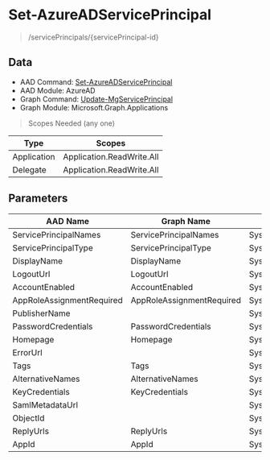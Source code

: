 # Set-AzureADServicePrincipal

> /servicePrincipals/{servicePrincipal-id}

## Data

+ AAD Command: [Set-AzureADServicePrincipal](https://docs.microsoft.com/en-us/powershell/module/AzureAD/Set-AzureADServicePrincipal)
+ AAD Module: AzureAD
+ Graph Command: [Update-MgServicePrincipal](https://docs.microsoft.com/en-us/powershell/module/Microsoft.Graph.Applications/Update-MgServicePrincipal)
+ Graph Module: Microsoft.Graph.Applications

> Scopes Needed (any one)

|Type|Scopes|
|---|---|
|Application|Application.ReadWrite.All|
|Delegate|Application.ReadWrite.All|

## Parameters

|AAD Name|Graph Name|AAD Type|Graph Type|Infos|
|---|---|---|---|---|
|ServicePrincipalNames|ServicePrincipalNames|System.Collections.Generic.List/System.String|System.String[]||
|ServicePrincipalType|ServicePrincipalType|System.String|System.String||
|DisplayName|DisplayName|System.String|System.String||
|LogoutUrl|LogoutUrl|System.String|System.String||
|AccountEnabled|AccountEnabled|System.String|System.Management.Automation.SwitchParameter||
|AppRoleAssignmentRequired|AppRoleAssignmentRequired|System.Nullable/System.Boolean|System.Management.Automation.SwitchParameter||
|PublisherName||System.String|||
|PasswordCredentials|PasswordCredentials|System.Collections.Generic.List/Microsoft.Open.AzureAD.Model.PasswordCredential|Microsoft.Graph.PowerShell.Models.IMicrosoftGraphPasswordCredential[]||
|Homepage|Homepage|System.String|System.String||
|ErrorUrl||System.String|||
|Tags|Tags|System.Collections.Generic.List/System.String|System.String[]||
|AlternativeNames|AlternativeNames|System.Collections.Generic.List/System.String|System.String[]||
|KeyCredentials|KeyCredentials|System.Collections.Generic.List/Microsoft.Open.AzureAD.Model.KeyCredential|Microsoft.Graph.PowerShell.Models.IMicrosoftGraphKeyCredential[]||
|SamlMetadataUrl||System.String|||
|ObjectId||System.String|||
|ReplyUrls|ReplyUrls|System.Collections.Generic.List/System.String|System.String[]||
|AppId|AppId|System.String|System.String||

